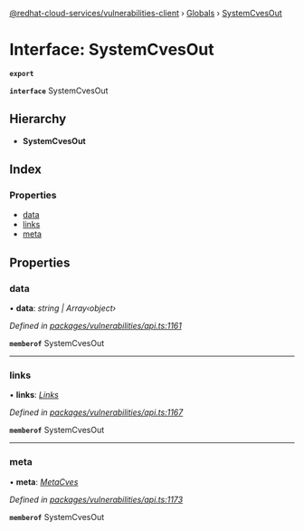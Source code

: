 [@redhat-cloud-services/vulnerabilities-client](../README.md) › [Globals](../globals.md) › [SystemCvesOut](systemcvesout.md)

# Interface: SystemCvesOut

**`export`** 

**`interface`** SystemCvesOut

## Hierarchy

* **SystemCvesOut**

## Index

### Properties

* [data](systemcvesout.md#data)
* [links](systemcvesout.md#links)
* [meta](systemcvesout.md#meta)

## Properties

###  data

• **data**: *string | Array‹object›*

*Defined in [packages/vulnerabilities/api.ts:1161](https://github.com/RedHatInsights/javascript-clients/blob/master/packages/vulnerabilities/api.ts#L1161)*

**`memberof`** SystemCvesOut

___

###  links

• **links**: *[Links](links.md)*

*Defined in [packages/vulnerabilities/api.ts:1167](https://github.com/RedHatInsights/javascript-clients/blob/master/packages/vulnerabilities/api.ts#L1167)*

**`memberof`** SystemCvesOut

___

###  meta

• **meta**: *[MetaCves](metacves.md)*

*Defined in [packages/vulnerabilities/api.ts:1173](https://github.com/RedHatInsights/javascript-clients/blob/master/packages/vulnerabilities/api.ts#L1173)*

**`memberof`** SystemCvesOut
